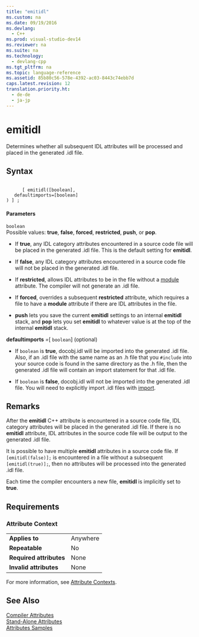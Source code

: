 ```yaml
---
title: "emitidl"
ms.custom: na
ms.date: 09/19/2016
ms.devlang: 
  - C++
ms.prod: visual-studio-dev14
ms.reviewer: na
ms.suite: na
ms.technology: 
  - devlang-cpp
ms.tgt_pltfrm: na
ms.topic: language-reference
ms.assetid: 85b80c56-578e-4392-ac03-8443c74ebb7d
caps.latest.revision: 12
translation.priority.ht: 
  - de-de
  - ja-jp
---
```

# emitidl
Determines whether all subsequent IDL attributes will be processed and placed in the generated .idl file.  
  
## Syntax  
  
```  
  
      [ emitidl([boolean],  
   defaultimports=[boolean]  
) ] ;  
```  
  
#### Parameters  
 `boolean`  
 Possible values: **true**, **false**, **forced**, **restricted**, **push**, or **pop**.  
  
-   If **true**, any IDL category attributes encountered in a source code file will be placed in the generated .idl file. This is the default setting for **emitidl**.  
  
-   If **false**, any IDL category attributes encountered in a source code file will not be placed in the generated .idl file.  
  
-   If **restricted**, allows IDL attributes to be in the file without a [module](../vs140/module--C---.md) attribute. The compiler will not generate an .idl file.  
  
-   If **forced**, overrides a subsequent **restricted** attribute, which requires a file to have a **module** attribute if there are IDL attributes in the file.  
  
-   **push** lets you save the current **emitidl** settings to an internal **emitidl** stack, and **pop** lets you set **emitidl** to whatever value is at the top of the internal **emitidl** stack.  
  
 **defaultimports** *=*[ `boolean`] (optional)  
 -   If `boolean` is **true**, docobj.idl will be imported into the generated .idl file. Also, if an .idl file with the same name as an .h file that you `#include` into your source code is found in the same directory as the .h file, then the generated .idl file will contain an import statement for that .idl file.  
  
-   If `boolean` is **false**, docobj.idl will not be imported into the generated .idl file. You will need to explicitly import .idl files with [import](../vs140/import.md).  
  
## Remarks  
 After the **emitidl** C++ attribute is encountered in a source code file, IDL category attributes will be placed in the generated .idl file. If there is no **emitidl** attribute, IDL attributes in the source code file will be output to the generated .idl file.  
  
 It is possible to have multiple **emitidl** attributes in a source code file. If `[emitidl(false)];` is encountered in a file without a subsequent `[emitidl(true)];`, then no attributes will be processed into the generated .idl file.  
  
 Each time the compiler encounters a new file, **emitidl** is implicitly set to **true**.  
  
## Requirements  
  
### Attribute Context  
  
|||  
|-|-|  
|**Applies to**|Anywhere|  
|**Repeatable**|No|  
|**Required attributes**|None|  
|**Invalid attributes**|None|  
  
 For more information, see [Attribute Contexts](../vs140/Attribute-Contexts.md).  
  
## See Also  
 [Compiler Attributes](../vs140/Compiler-Attributes.md)   
 [Stand-Alone Attributes](../vs140/Stand-Alone-Attributes.md)   
 [Attributes Samples](assetId:///558ebdb2-082f-44dc-b442-d8d33bf7bdb8)